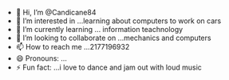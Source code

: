 - 👋 Hi, I’m @Candicane84
- 👀 I’m interested in ...learning about computers to work on cars
- 🌱 I’m currently learning ... information teachnology
- 💞️ I’m looking to collaborate on ...mechanics and computers
- 📫 How to reach me ...2177196932
- 😄 Pronouns: ...
- ⚡ Fun fact: ...i love to dance and jam out with loud music

<!---
Candicane84/Candicane84 is a ✨ special ✨ repository because its `README.md` (this file) appears on your GitHub profile.
You can click the Preview link to take a look at your changes.
--->
